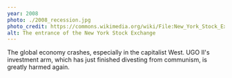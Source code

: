 ```yaml
---
year: 2008
photo: ./2008_recession.jpg
photo_credit: https://commons.wikimedia.org/wiki/File:New_York_Stock_Exchange_Entrance.jpg
alt: The entrance of the New York Stock Exchange
---
```


The global economy crashes, especially in the capitalist West. UGO II's investment arm, which has just finished divesting from communism, is greatly harmed again.
